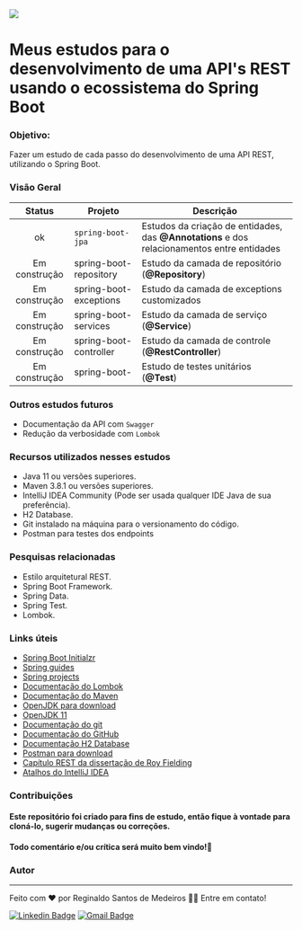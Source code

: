 <img src="https://img.shields.io/github/license/regissanme/spring-boot-estudos"/>  

# Meus estudos para o desenvolvimento de uma API's REST usando o ecossistema do Spring Boot

### Objetivo: 
Fazer um estudo de cada passo do desenvolvimento de uma API REST, utilizando o Spring Boot.  

### Visão Geral

| Status | Projeto | Descrição |
| :---: | --- | --- |
| ok | `spring-boot-jpa` | Estudos da criação de  entidades, das **@Annotations** e dos relacionamentos entre entidades |
| Em construção | spring-boot-repository | Estudo da camada de repositório (**@Repository**) | 
| Em construção | spring-boot-exceptions | Estudo da camada de exceptions customizados | 
| Em construção | spring-boot-services | Estudo da camada de serviço (**@Service**) | 
| Em construção | spring-boot-controller | Estudo da camada de controle (**@RestController**) | 
| Em construção | spring-boot-| Estudo de testes unitários (**@Test**) | 

### Outros estudos futuros  

- Documentação da API com `Swagger`  
- Redução da verbosidade com `Lombok`  

### Recursos utilizados nesses estudos
- Java 11 ou versões superiores.
- Maven 3.8.1 ou versões superiores.
- IntelliJ IDEA Community (Pode ser usada qualquer IDE Java de sua preferência).
- H2 Database.
- Git instalado na máquina para o versionamento do código.
- Postman para testes dos endpoints

### Pesquisas relacionadas
- Estilo arquitetural REST.
- Spring Boot Framework.
- Spring Data.
- Spring Test.
- Lombok.


### Links úteis
- [Spring Boot Initialzr](https://start.spring.io/)
- [Spring guides](https://spring.io/guides)
- [Spring projects](https://spring.io/projects)
- [Documentação do Lombok](https://projectlombok.org/)
- [Documentação do Maven](https://maven.apache.org/)
- [OpenJDK para download](https://openjdk.java.net/)
- [OpenJDK 11](https://jdk.java.net/java-se-ri/11)
- [Documentação do git](https://git-scm.com/)
- [Documentação do GitHub](https://docs.github.com/pt)
- [Documentação H2 Database](https://www.h2database.com/html/main.html)
- [Postman para download](https://www.postman.com/downloads/)
- [Capítulo REST da dissertação de Roy Fielding](https://www.ics.uci.edu/~fielding/pubs/dissertation/rest_arch_style.htm)
- [Atalhos do IntelliJ IDEA](https://resources.jetbrains.com/storage/products/intellij-idea/docs/IntelliJIDEA_ReferenceCard.pdf)



### Contribuições
#### Este repositório foi criado para fins de estudo, então fique à vontade para cloná-lo, sugerir mudanças ou correções.
#### Todo comentário e/ou crítica será muito bem vindo!🤝

### Autor
---


Feito com ❤️ por Reginaldo Santos de Medeiros 👋🏽 Entre em contato!

[![Linkedin Badge](https://img.shields.io/badge/-Reginaldo-blue?style=flat-square&logo=Linkedin&logoColor=white&link=https://www.linkedin.com/in/reginaldo-santos-de-medeiros-59517324/)](https://www.linkedin.com/in/reginaldo-santos-de-medeiros-59517324/) [![Gmail Badge](https://img.shields.io/badge/-rsanme@gmail.com-c14438?style=flat-square&logo=Gmail&logoColor=white&link=mailto:rsanme@gmail.com)](mailto:rsanme@gmail.com)

